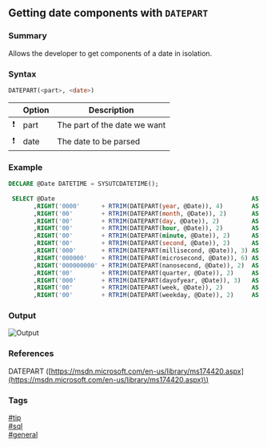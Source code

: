## Getting date components with `DATEPART`

### Summary
Allows the developer to get components of a date in isolation.  

### Syntax
```sql
DATEPART(<part>, <date>)
```

|               | Option | Description                  |
| :-----------: | ------ | ---------------------------- |
| :exclamation: | part   | The part of the date we want |
| :exclamation: | date   | The date to be parsed        |  

### Example
```sql
DECLARE @Date DATETIME = SYSUTCDATETIME();
 
 SELECT @Date                                                       AS 'Date'
       ,RIGHT('0000'      + RTRIM(DATEPART(year, @Date)), 4)        AS 'Year'
       ,RIGHT('00'        + RTRIM(DATEPART(month, @Date)), 2)       AS 'Month'
       ,RIGHT('00'        + RTRIM(DATEPART(day, @Date)), 2)         AS 'Day'
       ,RIGHT('00'        + RTRIM(DATEPART(hour, @Date)), 2)        AS 'Hour'
       ,RIGHT('00'        + RTRIM(DATEPART(minute, @Date)), 2)      AS 'Minute'
       ,RIGHT('00'        + RTRIM(DATEPART(second, @Date)), 2)      AS 'Second'
       ,RIGHT('000'       + RTRIM(DATEPART(millisecond, @Date)), 3) AS 'Millisecond'
       ,RIGHT('000000'    + RTRIM(DATEPART(microsecond, @Date)), 6) AS 'Microsecond'
       ,RIGHT('000000000' + RTRIM(DATEPART(nanosecond, @Date)), 2)  AS 'Nanosecond'
	   ,RIGHT('00'        + RTRIM(DATEPART(quarter, @Date)), 2)     AS 'Quarter'
       ,RIGHT('000'       + RTRIM(DATEPART(dayofyear, @Date)), 3)   AS 'Day of Year'
       ,RIGHT('00'        + RTRIM(DATEPART(week, @Date)), 2)        AS 'Week'
       ,RIGHT('00'        + RTRIM(DATEPART(weekday, @Date)), 2)     AS 'Weekday';
```

### Output
![Output](https://cloud.githubusercontent.com/assets/19519411/21549453/dcfff740-cdb7-11e6-9812-f39a84ec1881.png)

### References
DATEPART \([https://msdn.microsoft.com/en-us/library/ms174420.aspx](https://msdn.microsoft.com/en-us/library/ms174420.aspx)\)

### Tags
[#tip](../../tips.md)  
[#sql](../sql.md)  
[#general](general.md)  